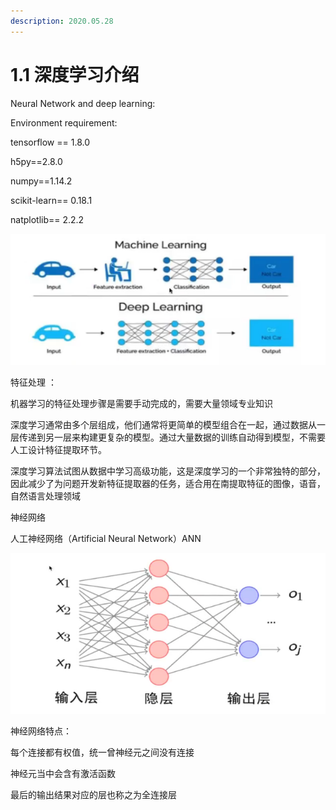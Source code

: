 ```yaml
---
description: 2020.05.28
---
```


# 1.1 深度学习介绍

Neural Network and deep learning:



Environment requirement:

tensorflow == 1.8.0

h5py==2.8.0

numpy==1.14.2

scikit-learn== 0.18.1

natplotlib== 2.2.2

![Difference of machine learning and deep learning](.gitbook/assets/image%20%281%29.png)

特征处理 ：

机器学习的特征处理步骤是需要手动完成的，需要大量领域专业知识

深度学习通常由多个层组成，他们通常将更简单的模型组合在一起，通过数据从一层传递到另一层来构建更复杂的模型。通过大量数据的训练自动得到模型，不需要人工设计特征提取环节。

深度学习算法试图从数据中学习高级功能，这是深度学习的一个非常独特的部分，因此减少了为问题开发新特征提取器的任务，适合用在南提取特征的图像，语音，自然语言处理领域

神经网络

人工神经网络（Artificial Neural Network）ANN

![ANN stucture](.gitbook/assets/image.png)

神经网络特点：

每个连接都有权值，统一曾神经元之间没有连接

神经元当中会含有激活函数

最后的输出结果对应的层也称之为全连接层

 













